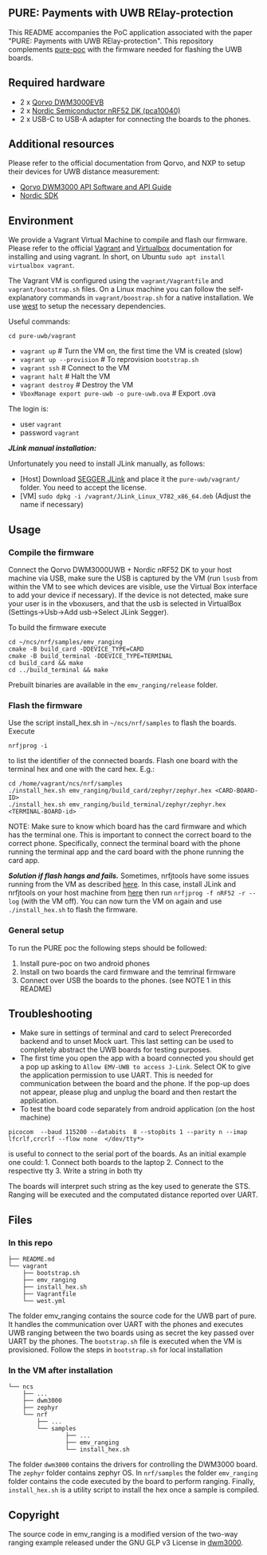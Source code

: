 ## PURE: Payments with UWB RElay-protection

This README accompanies the PoC application associated with the paper "PURE: Payments with UWB RElay-protection".
This repository complements [pure-poc](https://github.com/daniCoppola/pure-poc) with the firmware needed for flashing the UWB boards.

## Required hardware
* 2 x [Qorvo DWM3000EVB](https://www.qorvo.com/products/p/DWM3000EVB)
* 2 x [Nordic Semiconductor nRF52 DK (pca10040)](https://www.nordicsemi.com/Products/Development-hardware/nrf52-dk)
* 2 x USB-C to USB-A adapter for connecting the boards to the phones.

## Additional resources

Please refer to the official documentation from Qorvo, and NXP to setup their devices for UWB distance measurement:
* [Qorvo DWM3000 API Software and API Guide](https://www.qorvo.com/products/d/da007992)
* [Nordic SDK](https://developer.nordicsemi.com/nRF_Connect_SDK/doc/latest/nrf/installation/install_ncs.html)

## Environment

We provide a Vagrant Virtual Machine to compile and flash our firmware.
Please refer to the official [Vagrant](https://www.vagrantup.com/) and [Virtualbox](https://www.virtualbox.org/) documentation for installing and using vagrant.
In short, on Ubuntu ```sudo apt install virtualbox vagrant```.

The Vagrant VM is configured using the ```vagrant/Vagrantfile``` and ```vagrant/bootstrap.sh``` files.
On a Linux machine you can follow the self-explanatory commands in ```vagrant/boostrap.sh``` for a native installation.
We use [west](https://docs.zephyrproject.org/latest/develop/west/index.html) to setup the necessary dependencies. 

Useful commands:

```cd pure-uwb/vagrant```
* ```vagrant up``` # Turn the VM on, the first time the VM is created (slow)
* ```vagrant up --provision``` # To reprovision ```bootstrap.sh```
* ```vagrant ssh``` # Connect to the VM
* ```vagrant halt``` # Halt the VM
* ```vagrant destroy``` # Destroy the VM
* ```VboxManage export pure-uwb -o pure-uwb.ova``` # Export .ova

The login is:
* user ```vagrant```
* password ```vagrant```

***JLink manual installation:***

Unfortunately you need to install JLink manually, as follows:
* \[Host\] Download [SEGGER JLink](https://www.segger.com/downloads/jlink/JLink_Linux_V786e_x86_64.deb) and place it the ```pure-uwb/vagrant/``` folder. You need to accept the license.
* \[VM\] ```sudo dpkg -i /vagrant/JLink_Linux_V782_x86_64.deb``` (Adjust the name if necessary)


## Usage

### Compile the firmware

Connect the Qorvo DWM3000UWB + Nordic nRF52 DK to your host machine via USB,
make sure the USB is captured by the VM (run ```lsusb``` from within the VM to
see which devices are visible, use the Virtual Box interface to add your device
if necessary). If the device is not detected, make sure your user is in the  vboxusers, and that the usb is selected in VirtualBox (Settings->Usb->Add usb->Select JLink Segger).

To build the firmware execute

```
cd ~/ncs/nrf/samples/emv_ranging
cmake -B build_card -DDEVICE_TYPE=CARD
cmake -B build_terminal -DDEVICE_TYPE=TERMINAL
cd build_card && make 
cd ../build_terminal && make
```
Prebuilt binaries are available in the `emv_ranging/release` folder.

### Flash the firmware
Use the script install_hex.sh in `~/ncs/nrf/samples` to flash the boards. Execute 
```
nrfjprog -i
```
to list the identifier of the connected boards.
Flash one board with the terminal hex and one with the card hex. E.g.:
```
cd /home/vagrant/ncs/nrf/samples
./install_hex.sh emv_ranging/build_card/zephyr/zephyr.hex <CARD-BOARD-ID>
./install_hex.sh emv_ranging/build_terminal/zephyr/zephyr.hex <TERMINAL-BOARD-id>
```
NOTE: Make sure to know which board has the card firmware and which has the terminal one. This is important to connect the correct board to the correct phone. 
Specifically, connect the terminal board with the phone running the terminal app and the card board with the phone running the card app.

***Solution if flash hangs and fails.***
Sometimes, nrfjtools have some issues running from the VM as described 
[here](https://devzone.nordicsemi.com/f/nordic-q-a/76877/nrf52840-dk-disconnects-when-programming-in-a-virtual-linux-environment).
In this case, install JLink and nrfjtools on your host machine 
from [here](https://www.nordicsemi.com/Products/Development-tools/nrf-command-line-tools/download) then run
```nrfjprog -f nRF52 -r --log``` (with the VM off). You can now turn the VM on again and 
use ```./install_hex.sh``` to flash the firmware.

### General setup

To run the PURE poc the following steps should be followed:
1. Install pure-poc on two android phones
2. Install on two boards the card firmware and the temrinal firmware
3. Connect over USB the boards to the phones. (see NOTE 1 in this README)

## Troubleshooting
* Make sure in settings of terminal and card to select Prerecorded backend and to unset Mock uart. This last setting can be used to completely abstract the UWB boards for testing purposes.
* The first time you open the app with a board connected you should get a pop up asking to `Allow EMV-UWB to access J-Link`. Select OK to give the application permission to use UART. This is needed for communication between the board and the phone. If the pop-up does not appear, please plug and unplug the board and then restart the application.
* To test the board code separately from android application (on the host machine) 
```
picocom  --baud 115200 --databits  8 --stopbits 1 --parity n --imap lfcrlf,crcrlf --flow none  </dev/tty*>
```
is useful to connect to the serial port of the boards. As an initial example one could:
    1. Connect both boards to the laptop
    2. Connect to the respective tty
    3. Write a string in both tty

The boards will interpret such string as the key used to generate the STS. Ranging will be executed and the computated distance reported over UART.
 
## Files

### In this repo
```
├── README.md
└── vagrant
    ├── bootstrap.sh
    ├── emv_ranging
    ├── install_hex.sh
    ├── Vagrantfile
    └── west.yml
```
The folder emv_ranging contains the source code for the UWB part of pure. It handles the communication over UART with the phones and executes UWB ranging between the two boards using as secret the key passed over UART by the phones. 
The `bootstrap.sh` file is executed when the VM is provisioned. Follow the steps in `bootstrap.sh` for local installation

### In the VM after installation

```.
└── ncs
    ├── ...
    ├── dwm3000 
    ├── zephyr
    └── nrf
        ├── ...
        └── samples
                ├── ...
                ├── emv_ranging
                └── install_hex.sh
```
The folder `dwm3000` contains the drivers for controlling the DWM3000 board. The `zephyr` folder contains zephyr OS. In `nrf/samples` the folder `emv_ranging` folder contains the code executed by the board to perform ranging. Finally, `install_hex.sh` is a utility script to install the hex once a sample is compiled. 

## Copyright 
The source code in emv_ranging is a modified version of the two-way ranging example released under the GNU GLP v3 License in [dwm3000](https://github.com/foldedtoad/dwm3000).
